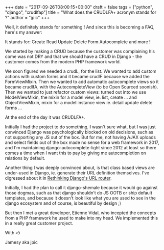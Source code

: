 +++
date = "2017-09-26T08:00:15+00:00"
draft = false
tags = ["python", "django", "crudlfap"]
title = "What does the CRUDLFA+ acronym stands for ?"
author = "jpic"
+++

Well, it definitely stands for something ! And since this is becoming a FAQ, here's my answer:

It stands for: Create Read Update Delete Form Autocomplete and more !

We started by making a CRUD because the customer was complaining his come was not DRY and that we should have a CRUD in Django - the customer comes from the modern PHP framework world. 

We soon figured we needed a crudL, for the list.
We wanted to add custom actions with custom forms and it became crudlF because we added the FormViewMixin.
Then we wanted to add automatic autocomplete views so it became crudlfA, with the AutocompleteView (to be Open Sourced soonish).
Then we wanted to just refactor custom views: turned out into we use ModelViewMixin, the mixin for a model view, ie. list, create ... and ObjectViewMixin, mixin for a model instance view ie. detail update delete forms ...

At the end of the day it was CRUDLFA+.

Initially I had the project to do something, I wasn't sure what, but I was just convinced Django was psychologically blocked on old decisions, such as not supporting any JS out of the box.
But for me, not having AJAX uploads and select fields out of the box made no sense for a web framework in 2017, and I'm maintaining django-autocomplete-light since 2012 at least so there comes a time when I want this to pay by giving me autocompletion on relations by default.

Another thing I was deeply convinced about, is that class based views are under-used in Django, ie. generate their URL definition themselves. I've digressed about it in [Rethinking Django's URL router](http://blog.yourlabs.org/post/165588642658/rethinking-djangos-url-router).

Initially, I had the plan to call it django-shemale because it would go against those dogmas, such as that django shouldn't do JS OOTB or ship default templates, and because it doesn't look like what you are used to see in the django ecosystem and of course, is beautiful by design ;)

But then I met a great developer, Etienne Vidal, who incepted the concepts from a PHP framework he used to make into my head. We implemented this in a really great customer project.

With `<3`

Jamesy aka jpic
